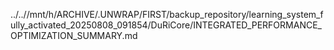 ../..//mnt/h/ARCHIVE/.UNWRAP/FIRST/backup_repository/learning_system_fully_activated_20250808_091854/DuRiCore/INTEGRATED_PERFORMANCE_OPTIMIZATION_SUMMARY.md